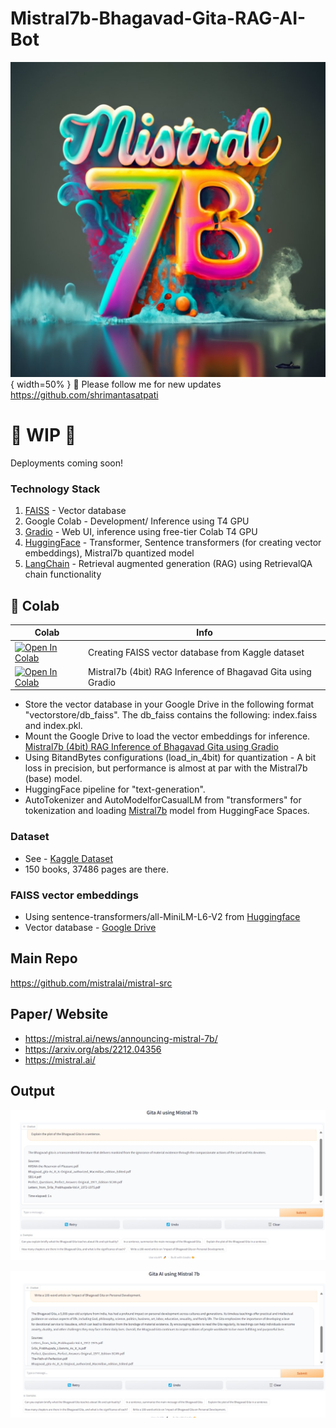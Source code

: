 # Mistral7b-Bhagavad-Gita-RAG-AI-Bot
![Image3](assets/Image3.jpeg){ width=50% }
🐣 Please follow me for new updates https://github.com/shrimantasatpati <br />

# 🚦 WIP 🚦
Deployments coming soon!

### Technology Stack
1. [FAISS](https://engineering.fb.com/2017/03/29/data-infrastructure/faiss-a-library-for-efficient-similarity-search/) - Vector database
2. Google Colab - Development/ Inference using T4 GPU
3. [Gradio](https://www.gradio.app/) - Web UI, inference using free-tier Colab T4 GPU
4. [HuggingFace](https://huggingface.co/) - Transformer, Sentence transformers (for creating vector embeddings), Mistral7b quantized model
5. [LangChain](https://www.langchain.com/) - Retrieval augmented generation (RAG) using RetrievalQA chain functionality 


## 🦒 Colab

| Colab | Info
| --- | --- |
[![Open In Colab](https://colab.research.google.com/assets/colab-badge.svg)](https://github.com/shrimantasatpati/Mistral7b-Bhagavad-Gita-RAG-AI-Bot/blob/main/Creating%20FAISS%20vector%20database%20for%20RAG.ipynb) | Creating FAISS vector database from Kaggle dataset
[![Open In Colab](https://colab.research.google.com/assets/colab-badge.svg)](https://github.com/shrimantasatpati/Mistral7b-Bhagavad-Gita-RAG-AI-Bot/blob/main/Mistral7b_Inference_RAG_Bhagavad_Gita.ipynb) | Mistral7b (4bit) RAG Inference of Bhagavad Gita using Gradio


- Store the vector database in your Google Drive in the following format "vectorstore/db_faiss". The db_faiss contains the following: index.faiss and index.pkl.
- Mount the Google Drive to load the vector embeddings for inference. [Mistral7b (4bit) RAG Inference of Bhagavad Gita using Gradio](https://github.com/shrimantasatpati/Mistral7b-Bhagavad-Gita-RAG-AI-Bot/blob/main/Mistral7b_Inference_RAG_Bhagavad_Gita.ipynb)
- Using BitandBytes configurations (load_in_4bit) for quantization - A bit loss in precision, but performance is almost at par with the Mistral7b (base) model.
- HuggingFace pipeline for "text-generation".
- AutoTokenizer and AutoModelforCasualLM from "transformers" for tokenization and loading [Mistral7b](https://huggingface.co/mistralai/Mistral-7B-Instruct-v0.1) model from HuggingFace Spaces.

### Dataset
- See - [Kaggle Dataset](https://www.kaggle.com/datasets/shrimantasatpati/bhagavad-gita-english)
- 150 books, 37486 pages are there.

### FAISS vector embeddings
- Using sentence-transformers/all-MiniLM-L6-V2 from [Huggingface](https://huggingface.co/sentence-transformers/all-MiniLM-L6-v2)
- Vector database - [Google Drive](https://drive.google.com/drive/folders/1SVZEN9426k0MPibo4CjhbBcG1ZRa-Oo1?usp=drive_link)

## Main Repo
https://github.com/mistralai/mistral-src <br />

## Paper/ Website
- https://mistral.ai/news/announcing-mistral-7b/ <br />
- https://arxiv.org/abs/2212.04356 <br />
- https://mistral.ai/

## Output
![Image1](assets/Image1.jpeg)

![Image2](assets/Image2.jpeg)
